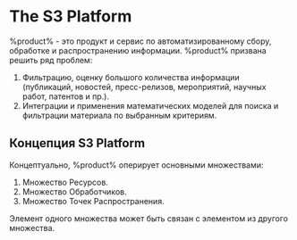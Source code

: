 # The S3 Platform

%product% - это продукт и сервис по автоматизированному сбору, обработке и распространению информации.
%product% призвана решить ряд проблем:
1. Фильтрацию, оценку большого количества информации (публикаций, новостей, пресс-релизов, мероприятий, научных работ, патентов и пр.).
2. Интеграции и применения математических моделей для поиска и фильтрации материала по выбранным критериям.

## Концепция S3 Platform

Концептуально, %product% оперирует основными множествами:
1. Множество Ресурсов.
2. Множество Обработчиков.
3. Множество Точек Распространения.

Элемент одного множества может быть связан с элементом из другого множества.
